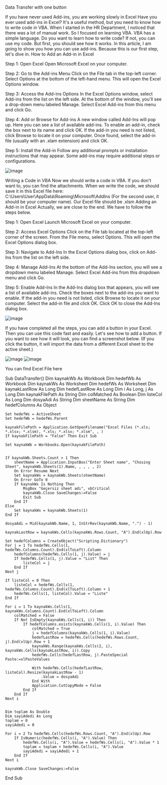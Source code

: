 Data Transfer with one button

If you have never used Add-ins, you are working slowly in Excel
Have you ever used add-ins in Excel? It's a useful method, but you need to know how to write code in VBA. When I started in the HR Department, I noticed that there was a lot of manual work. So I focused on learning VBA. VBA has a simple language. Do you want to learn how to write code? If not, you can use my code. But first, you should see how it works.
In this article, I am going to show you how you can use add-ins. Because this is our first step, let's dive in.
How to Add an Add-in in Excel

Step 1: Open Excel
Open Microsoft Excel on your computer.

Step 2: Go to the Add-ins Menu
Click on the File tab in the top-left corner.
Select Options at the bottom of the left-hand menu. This will open the Excel Options window.

Step 3: Access the Add-ins Options
In the Excel Options window, select Add-ins from the list on the left side.
At the bottom of the window, you'll see a drop-down menu labeled Manage. Select Excel Add-ins from this menu and click Go.

Step 4: Add or Browse for Add-ins
A new window called Add-Ins will pop up. Here you can see a list of available add-ins.
To enable an add-in, check the box next to its name and click OK.
If the add-in you need is not listed, click Browse to locate it on your computer. Once found, select the add-in file (usually with an .xlam extension) and click OK.

Step 5: Install the Add-in
Follow any additional prompts or installation instructions that may appear. Some add-ins may require additional steps or configurations.

![image](https://github.com/user-attachments/assets/2fbbd22e-6fd4-4438-be05-4412ae0025df)

Writing a Code in VBA
Now we should write a code in VBA. If you don't want to, you can find the attachments. When we write the code, we should save it in this Excel file here: C:\Users\User\AppData\Roaming\Microsoft\AddIns (For the second user, it should be your computer name). Our Excel file should be .xlsm
Adding an Add-in in Excel
Actually, we are close to the end. We have to follow the steps below.

Step 1: Open Excel
Launch Microsoft Excel on your computer.

Step 2: Access Excel Options
Click on the File tab located at the top-left corner of the screen.
From the File menu, select Options. This will open the Excel Options dialog box.

Step 3: Navigate to Add-Ins
In the Excel Options dialog box, click on Add-Ins from the list on the left side.

Step 4: Manage Add-Ins
At the bottom of the Add-Ins section, you will see a dropdown menu labeled Manage.
Select Excel Add-ins from this dropdown menu and click Go.

Step 5: Enable Add-Ins
In the Add-Ins dialog box that appears, you will see a list of available add-ins.
Check the boxes next to the add-ins you want to enable.
If the add-in you need is not listed, click Browse to locate it on your computer. Select the add-in file and click OK.
Click OK to close the Add-Ins dialog box.

![image](https://github.com/user-attachments/assets/836cdbe5-b931-4b24-ad43-76bb7ed34c9c)


If you have completed all the steps, you can add a button in your Excel. Then you can use this code fast and easily. Let's see how to add a button. If you want to see how it will look, you can find a screenshot below. (If you click the button, it will import the data from a different Excel sheet to the active sheet.)

![image](https://github.com/user-attachments/assets/ba5e14d9-23c2-4874-8332-dc09c4585a11)
![image](https://github.com/user-attachments/assets/ce4be2c0-ab35-45c2-ac37-cdbe447ac75b)

You can find Excel File here 

Sub DataTransfer()
    Dim kaynakWb As Workbook
    Dim hedefWb As Workbook
    Dim kaynakWs As Worksheet
    Dim hedefWs As Worksheet
    Dim kaynakLastRow As Long
    Dim hedefLastRow As Long
    Dim i As Long, j As Long
    Dim kaynakFilePath As String
    Dim colMatched As Boolean
    Dim listeCol As Long
    Dim dosyaAdi As String
    Dim sheetName As String
    Dim hedefColumns As Object
    

    Set hedefWs = ActiveSheet
    Set hedefWb = hedefWs.Parent
    
    kaynakFilePath = Application.GetOpenFilename("Excel Files (*.xls; *.xlsx; *.xlsm), *.xls; *.xlsx; *.xlsm", , )
    If kaynakFilePath = "False" Then Exit Sub
    
    Set kaynakWb = Workbooks.Open(kaynakFilePath)
    
  
    If kaynakWb.Sheets.Count > 1 Then
        sheetName = Application.InputBox("Enter Sheet name", "Chosing Sheet", kaynakWb.Sheets(1).Name, , , , , 2)
        On Error Resume Next
        Set kaynakWs = kaynakWb.Sheets(sheetName)
        On Error GoTo 0
        If kaynakWs Is Nothing Then
            MsgBox "Geçersiz sheet adı", vbCritical
            kaynakWb.Close SaveChanges:=False
            Exit Sub
        End If
    Else
        Set kaynakWs = kaynakWb.Sheets(1)
    End If
    
    dosyaAdi = Mid(kaynakWb.Name, 1, InStrRev(kaynakWb.Name, ".") - 1)
    
    kaynakLastRow = kaynakWs.Cells(kaynakWs.Rows.Count, "A").End(xlUp).Row
    
    Set hedefColumns = CreateObject("Scripting.Dictionary")
    For j = 1 To hedefWs.Cells(1, hedefWs.Columns.Count).End(xlToLeft).Column
        hedefColumns(hedefWs.Cells(1, j).Value) = j
        If hedefWs.Cells(1, j).Value = "List" Then
            listeCol = j
        End If
    Next j
    
    If listeCol = 0 Then
        listeCol = hedefWs.Cells(1, hedefWs.Columns.Count).End(xlToLeft).Column + 1
        hedefWs.Cells(1, listeCol).Value = "Liste"
    End If
    
    For i = 1 To kaynakWs.Cells(1, kaynakWs.Columns.Count).End(xlToLeft).Column
        colMatched = False
        If Not IsEmpty(kaynakWs.Cells(1, i)) Then
            If hedefColumns.exists(kaynakWs.Cells(1, i).Value) Then
                colMatched = True
                j = hedefColumns(kaynakWs.Cells(1, i).Value)
                hedefLastRow = hedefWs.Cells(hedefWs.Rows.Count, j).End(xlUp).Row + 1
                kaynakWs.Range(kaynakWs.Cells(2, i), kaynakWs.Cells(kaynakLastRow, i)).Copy
                hedefWs.Cells(hedefLastRow, j).PasteSpecial Paste:=xlPasteValues
                
                With hedefWs.Cells(hedefLastRow, listeCol).Resize(kaynakLastRow - 1)
                    .Value = dosyaAdi
                End With
                Application.CutCopyMode = False
            End If
        End If
    Next i
    

    Dim toplam As Double
    Dim sayiAdedi As Long
    toplam = 0
    sayiAdedi = 0
    
    For i = 2 To hedefWs.Cells(hedefWs.Rows.Count, "A").End(xlUp).Row
        If IsNumeric(hedefWs.Cells(i, "A").Value) Then
            hedefWs.Cells(i, "A").Value = hedefWs.Cells(i, "A").Value * 1
            toplam = toplam + hedefWs.Cells(i, "A").Value
            sayiAdedi = sayiAdedi + 1
        End If
    Next i
    
    kaynakWb.Close SaveChanges:=False

End Sub


